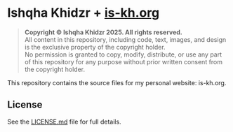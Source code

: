 # Ishqha Khidzr + [is-kh.org](http://www.is-kh.org)

> **Copyright © Ishqha Khidzr 2025. All rights reserved.**  
> All content in this repository, including code, text, images, and design is the exclusive property of the copyright holder.  
> No permission is granted to copy, modify, distribute, or use any part of this repository for any purpose without prior written consent from the copyright holder.

This repository contains the source files for my personal website: is-kh.org.

## License
See the [LICENSE.md](LICENSE.md) file for full details.